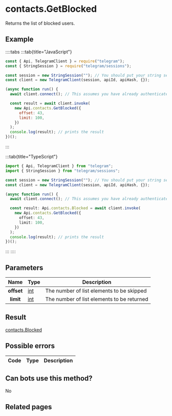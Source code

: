 # contacts.GetBlocked

Returns the list of blocked users.

## Example

::::tabs
:::tab{title="JavaScript"}

```js
const { Api, TelegramClient } = require("telegram");
const { StringSession } = require("telegram/sessions");

const session = new StringSession(""); // You should put your string session here
const client = new TelegramClient(session, apiId, apiHash, {});

(async function run() {
  await client.connect(); // This assumes you have already authenticated with .start()

  const result = await client.invoke(
    new Api.contacts.GetBlocked({
      offset: 43,
      limit: 100,
    })
  );
  console.log(result); // prints the result
})();
```

:::

:::tab{title="TypeScript"}

```ts
import { Api, TelegramClient } from "telegram";
import { StringSession } from "telegram/sessions";

const session = new StringSession(""); // You should put your string session here
const client = new TelegramClient(session, apiId, apiHash, {});

(async function run() {
  await client.connect(); // This assumes you have already authenticated with .start()

  const result: Api.contacts.Blocked = await client.invoke(
    new Api.contacts.GetBlocked({
      offset: 43,
      limit: 100,
    })
  );
  console.log(result); // prints the result
})();
```

:::
::::

## Parameters

|    Name    | Type                                      | Description                                |
| :--------: | ----------------------------------------- | ------------------------------------------ |
| **offset** | [int](https://core.telegram.org/type/int) | The number of list elements to be skipped  |
| **limit**  | [int](https://core.telegram.org/type/int) | The number of list elements to be returned |

## Result

[contacts.Blocked](https://core.telegram.org/type/contacts.Blocked)

## Possible errors

| Code | Type | Description |
| :--: | ---- | ----------- |

## Can bots use this method?

No

## Related pages
